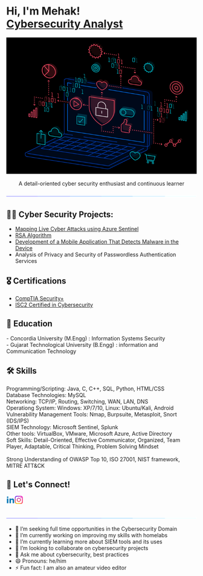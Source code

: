 <h1>Hi, I'm Mehak! <br/><a href="https://www.linkedin.com/in/mehak-security/">Cybersecurity Analyst</a></h1>

<p align="center">
  <img src="https://github.com/mehakashik/mehakashik/blob/main/assets/Computer-Animation-black.gif">
</p>

<p align="center"> A detail-oriented cyber security enthusiast and continuous learner </p>

<p  align="center">
<img src="https://github.com/mehakashik/mehakashik/blob/main/assets/line-neon.gif">             
</p>


<h2>👨‍💻 Cyber Security Projects:</h2>

- [Mapping Live Cyber Attacks using Azure Sentinel](https://github.com/mehakashik/Mapping-Live-Cyber-Attacks-Using-Azure-Sentinel)
- [RSA Algorithm](https://github.com/mehakashik/RSA-Algorithm)
- [Development of a Mobile Application That Detects Malware in the Device](https://github.com/mehakashik/SecurEaty)
- Analysis of Privacy and Security of Passwordless Authentication Services


<h2>🎖️ Certifications</h2>

- [CompTIA Security+](https://www.credly.com/badges/9fd1d2bd-afaf-4ba9-859e-0ff483615615/public_url) 
- [ISC2 Certified in Cybersecurity](https://www.credly.com/badges/66ba3ceb-1d30-4e3a-a54c-ed76d506e0f7/public_url)

<h2>🏫 Education</h2>
- Concordia University (M.Engg) : Information Systems Security <br>
- Gujarat Technological University (B.Engg) : information and Communication Technology

<h2> 🛠️ Skills</h2>
Programming/Scripting: Java, C, C++, SQL, Python, HTML/CSS <br>
Database Technologies: MySQL <br>
Networking: TCP/IP, Routing, Switching, WAN, LAN, DNS <br>
Operationg System: Windows: XP/7/10, Linux: Ubuntu/Kali, Android <br>
Vulnerability Management Tools: Nmap, Burpsuite, Metasploit, Snort (IDS/IPS) <br>
SIEM Technology: Microsoft Sentinel, Splunk <br>
Other tools: VirtualBox, VMware, Microsoft Azure, Active Directory <br>
Soft Skills: Detail-Oriented, Effective Communicator, Organized, Team Player, Adaptable, Critical Thinking, Problem Solving Mindset <br>
<br>
Strong Understanding of OWASP Top 10, ISO 27001, NIST framework, MITRE ATT&CK

<h2> 🤳 Let's Connect!</h2>

[<img align="left" alt="mehakashik | LinkedIn" width="22px" src="https://github.com/mehakashik/mehakashik/blob/main/assets/linkedin.png" />][linkedin]
[<img align="left" alt="mehakashik | Instagram" width="22px" src="https://github.com/mehakashik/mehakashik/blob/main/assets/instagram.png" />][instagram]

[instagram]: https://www.instagram.com/mehakashik/
[linkedin]: https://www.linkedin.com/in/mehak-security/
<br>
<br>
<p  align="center">
<img src="https://github.com/mehakashik/mehakashik/blob/main/assets/line-neon.gif">             
</p>

- 🤔 I’m seeking full time opportunities in the Cybersecurity Domain
- 🔭 I’m currently working on improving my skills with homelabs
- 🌱 I’m currently learning more about SIEM tools and its uses
- 👯 I’m looking to collaborate on cybersecurity projects
- 💬 Ask me about cybersecurity, best practices
- 😄 Pronouns: he/him
- ⚡ Fun fact: I am also an amateur video editor
